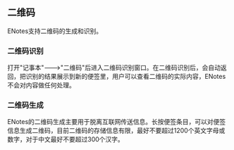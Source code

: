 ## 二维码

ENotes支持二维码的生成和识别。

### 二维码识别

打开"记事本"--->"二维码"后进入二维码识别窗口。在二维码识别后，会自动返回，把识别的结果展示到新的便签里，用户可以查看二维码的实际内容，ENotes不会对内容做任何处理。

### 二维码生成

ENotes的二维码生成主要用于脱离互联网传送信息。长按便签条目，可以对便签信息生成二维码，目前二维码的存储信息有限，最好不要超过1200个英文字母或数字，对于中文最好不要超过300个汉字。
